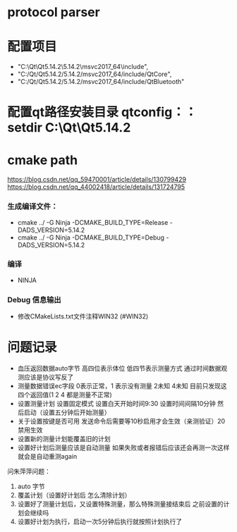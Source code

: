 # protocol parser
# 配置项目
- "C:\\Qt\\Qt5.14.2\\5.14.2\\msvc2017_64\\include",
- "C:/Qt/Qt5.14.2/5.14.2/msvc2017_64/include/QtCore",
- "C:/Qt/Qt5.14.2/5.14.2/msvc2017_64/include/QtBluetooth"

# 配置qt路径安装目录 qtconfig：：setdir C:\Qt\Qt5.14.2

# cmake path
https://blog.csdn.net/qq_59470001/article/details/130799429
https://blog.csdn.net/qq_44002418/article/details/131724795

### 生成编译文件：
- cmake ../ -G Ninja -DCMAKE_BUILD_TYPE=Release -DADS_VERSION=5.14.2
- cmake ../ -G Ninja -DCMAKE_BUILD_TYPE=Debug -DADS_VERSION=5.14.2
### 编译
- NINJA
### Debug 信息输出
- 修改CMakeLists.txt文件注释WIN32 (#WIN32)

# 问题记录
- 血压返回数据auto字节 高四位表示体位 低四节表示测量方式 通过时间数据观测应该是协议写反了 
- 测量数据错误ec字段 0表示正常，1 表示没有测量 2未知 4未知 目前只发现这四个返回值(1 2 4 都是测量不正常)
- 设置测量计划 设置固定模式 设置白天开始时间9:30 设置时间间隔10分钟 然后启动（设置五分钟后开始测量）
- 关于设置按键是否可用 发送命令后需要等10秒启用才会生效（亲测验证）20 禁用生效
- 设置新的测量计划能覆盖旧的计划
- 设置好计划后测量应该是自动测量 如果失败或者报错后应该还会再测一次这样就会是自动重测again

问朱萍萍问题：
1. auto 字节
2. 覆盖计划（设置好计划后 怎么清除计划）
3. 设置好了测量计划后，又设置特殊测量，那么特殊测量接结束后 之前设置的计划会继续吗
4. 设置好计划为执行，启动一次5分钟后执行就按照计划执行了 
